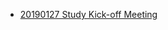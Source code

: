 - [20190127 Study Kick-off Meeting](https://github.com/knight2995/TIL/blob/master/Study/20190127%20Study%20Kick-off%20Meeting.md)
